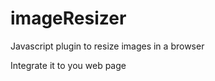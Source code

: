 # imageResizer
Javascript plugin to resize images in a browser

Integrate it to you web page
<pre>
  <script type="text/javscript" src="jquery.resizeImage.min.js">
</pre><br>

Execute this code to show the resizer in the $("#contain") and then proceed to the resizing
<pre>
$('#contain').resizeImage({
                            image: 'horizontal.jpg',
                            imgFormat: 'auto', // Formats: 3/2, 200x360, auto
                            circleCrop: true,
                            zoomable: true,
                            outBoundColor: 'white', // black, white
                            btnDoneAttr: '.resize-done'
                            }, function( imgResizedURL ){
                              // Callback function when the user click on btnDone
                              // ...
                            } )
</pre>
<strong>Note:</strong> Require jquery plugin as integrated to the test folder

<a href="https://befagh.com/imageresizer/">Demo</a>
